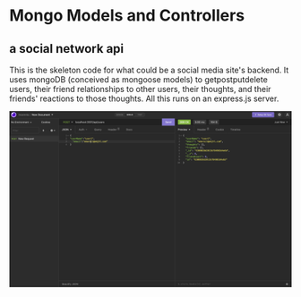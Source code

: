 # Mongo Models and Controllers

## a social network api

This is the skeleton code for what could be a social media site's backend. It
uses mongoDB (conceived as mongoose models) to getpostputdelete users, their friend 
relationships to other users, their thoughts, and their friends' reactions to 
those thoughts. All this runs on an express.js server.

![screen](screen.png)
